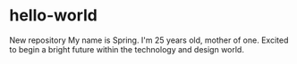 # hello-world
New repository
My name is Spring. 
I'm 25 years old, mother of one. 
Excited to begin a bright future within the technology and design world.
